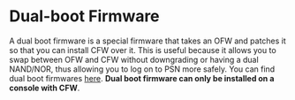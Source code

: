 # Dual-boot Firmware

A dual boot firmware is a special firmware that takes an OFW and patches it so that you can install CFW over it. This is useful because it allows you to swap between OFW and CFW without downgrading or having a dual NAND/NOR, thus allowing you to log on to PSN more safely. You can find dual boot firmwares [here](https://github.com/Doregon/tnpsh-wiki/tree/0cc8762af84bfbd64fe7dd275689a633cb03b539/cfw-hfw-mfw/firmware-downloads.md). **Dual boot firmware can only be installed on a console with CFW**.

